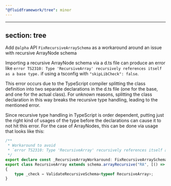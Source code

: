 ```yaml
---
"@fluidframework/tree": minor
---
```

---
section: tree
---

Add `@alpha` API `FixRecursiveArraySchema` as a workaround around an issue with recursive ArrayNode schema

Importing a recursive ArrayNode schema via a d.ts file can produce an error like
`error TS2310: Type 'RecursiveArray' recursively references itself as a base type.`
if using a tsconfig with `"skipLibCheck": false`.

This error occurs due to the TypeScript compiler splitting the class definition into two separate declarations in the d.ts file (one for the base, and one for the actual class).
For unknown reasons, splitting the class declaration in this way breaks the recursive type handling, leading to the mentioned error.

Since recursive type handling in TypeScript is order dependent, putting just the right kind of usages of the type before the declarations can cause it to not hit this error.
For the case of ArrayNodes, this can be done via usage that looks like this:

```typescript
/**
 * Workaround to avoid
 * `error TS2310: Type 'RecursiveArray' recursively references itself as a base type.` in the d.ts file.
 */
export declare const _RecursiveArrayWorkaround: FixRecursiveArraySchema<typeof RecursiveArray>;
export class RecursiveArray extends schema.arrayRecursive("RA", [() => RecursiveArray]) {}
{
	type _check = ValidateRecursiveSchema<typeof RecursiveArray>;
}
```
